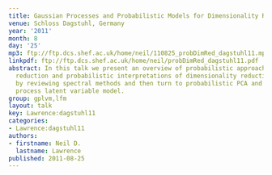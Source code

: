 ```yaml
---
title: Gaussian Processes and Probabilistic Models for Dimensionality Reduction
venue: Schloss Dagstuhl, Germany
year: '2011'
month: 8
day: '25'
mp3: ftp://ftp.dcs.shef.ac.uk/home/neil/110825_probDimRed_dagstuhl11.mp3
linkpdf: ftp://ftp.dcs.shef.ac.uk/home/neil/probDimRed_dagstuhl11.pdf
abstract: In this talk we present an overview of probabilistic approaches to dimensionality
  reduction and probabilistic interpretations of dimensionality reduction. We start
  by reviewing spectral methods and then turn to probabilistic PCA and the Gaussian
  process latent variable model.
group: gplvm,lfm
layout: talk
key: Lawrence:dagstuhl11
categories:
- Lawrence:dagstuhl11
authors:
- firstname: Neil D.
  lastname: Lawrence
published: 2011-08-25
---
```

